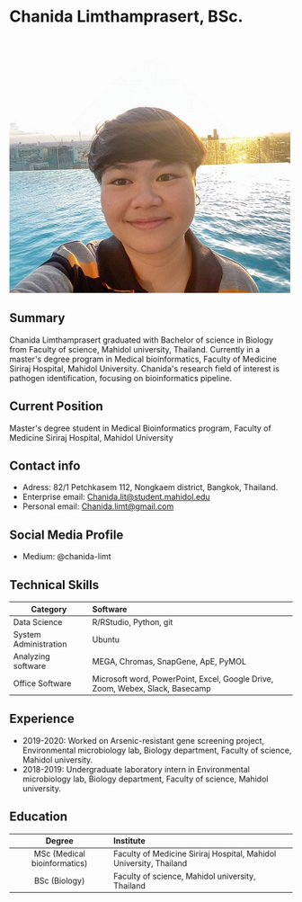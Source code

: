 
# Chanida Limthamprasert, BSc.
![Profile Image](Profile.JPG)


## Summary
Chanida Limthamprasert graduated with Bachelor of science in Biology from Faculty of science, Mahidol university, Thailand. Currently in a master's degree program in Medical bioinformatics, Faculty of Medicine Siriraj Hospital, Mahidol University. Chanida's research field of interest is pathogen identification, focusing on bioinformatics pipeline.

## Current Position
Master's degree student in Medical Bioinformatics program, Faculty of Medicine Siriraj Hospital, Mahidol University

## Contact info
- Adress: 82/1 Petchkasem 112, Nongkaem district, Bangkok, Thailand.
- Enterprise email: Chanida.lit@student.mahidol.edu
- Personal email: Chanida.limt@gmail.com

## Social Media Profile
- Medium: @chanida-limt

## Technical Skills

| Category | Software |
|----------|:----------|
|Data Science| R/RStudio, Python, git|
|System Administration| Ubuntu |
|Analyzing software| MEGA, Chromas, SnapGene, ApE, PyMOL|
|Office Software| Microsoft word, PowerPoint, Excel, Google Drive, Zoom, Webex, Slack, Basecamp|

## Experience
- 2019-2020: Worked on Arsenic-resistant gene screening project, Environmental microbiology lab, Biology department, Faculty of science, Mahidol university.
- 2018-2019: Undergraduate laboratory intern in Environmental microbiology lab, Biology department, Faculty of science, Mahidol university.

## Education

| Degree | Institute |
|:---------:|:-----------|
| MSc (Medical bioinformatics) | Faculty of Medicine Siriraj Hospital, Mahidol University, Thailand |
| BSc (Biology) | Faculty of science, Mahidol university, Thailand |
